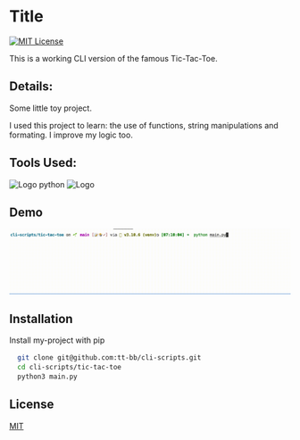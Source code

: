 # Title

[![MIT License](https://img.shields.io/badge/License-MIT-success.svg)](https://choosealicense.com/licenses/mit/)

This is a working CLI version of the famous Tic-Tac-Toe.

## Details:

Some little toy project. 

I used this project to learn: the use of functions, string manipulations and formating. I improve my logic too.


## Tools Used:

![Logo python](https://img.shields.io/badge/Python-v3.10.6-success?style=flat&logo=python&logoColor=white)
![Logo](https://img.shields.io/badge/VisualStudioCode-v1.71.2-success?style=flat&logo=visual-studio-code&logoColor=white)

## Demo

![Demo Title](tic-tac-toe.gif)

## Installation

Install my-project with pip

```bash
  git clone git@github.com:tt-bb/cli-scripts.git
  cd cli-scripts/tic-tac-toe
  python3 main.py
```
    
## License

[MIT](https://choosealicense.com/licenses/mit/)
